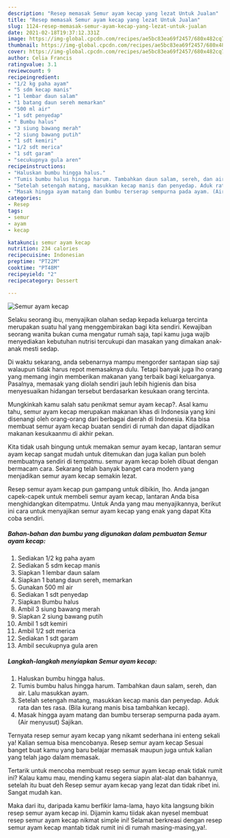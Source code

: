 ```yaml
---
description: "Resep memasak Semur ayam kecap yang lezat Untuk Jualan"
title: "Resep memasak Semur ayam kecap yang lezat Untuk Jualan"
slug: 1124-resep-memasak-semur-ayam-kecap-yang-lezat-untuk-jualan
date: 2021-02-18T19:37:12.331Z
image: https://img-global.cpcdn.com/recipes/ae5bc83ea69f2457/680x482cq70/semur-ayam-kecap-foto-resep-utama.jpg
thumbnail: https://img-global.cpcdn.com/recipes/ae5bc83ea69f2457/680x482cq70/semur-ayam-kecap-foto-resep-utama.jpg
cover: https://img-global.cpcdn.com/recipes/ae5bc83ea69f2457/680x482cq70/semur-ayam-kecap-foto-resep-utama.jpg
author: Celia Francis
ratingvalue: 3.1
reviewcount: 9
recipeingredient:
- "1/2 kg paha ayam"
- "5 sdm kecap manis"
- "1 lembar daun salam"
- "1 batang daun sereh memarkan"
- "500 ml air"
- "1 sdt penyedap"
- " Bumbu halus"
- "3 siung bawang merah"
- "2 siung bawang putih"
- "1 sdt kemiri"
- "1/2 sdt merica"
- "1 sdt garam"
- "secukupnya gula aren"
recipeinstructions:
- "Haluskan bumbu hingga halus."
- "Tumis bumbu halus hingga harum. Tambahkan daun salam, sereh, dan air. Lalu masukkan ayam."
- "Setelah setengah matang, masukkan kecap manis dan penyedap. Aduk rata dan tes rasa. (Bila kurang manis bisa tambahkan kecap)."
- "Masak hingga ayam matang dan bumbu terserap sempurna pada ayam. (Air menyusut) Sajikan."
categories:
- Resep
tags:
- semur
- ayam
- kecap

katakunci: semur ayam kecap 
nutrition: 234 calories
recipecuisine: Indonesian
preptime: "PT22M"
cooktime: "PT48M"
recipeyield: "2"
recipecategory: Dessert

---
```



![Semur ayam kecap](https://img-global.cpcdn.com/recipes/ae5bc83ea69f2457/680x482cq70/semur-ayam-kecap-foto-resep-utama.jpg)

Selaku seorang ibu, menyajikan olahan sedap kepada keluarga tercinta merupakan suatu hal yang menggembirakan bagi kita sendiri. Kewajiban seorang  wanita bukan cuma mengatur rumah saja, tapi kamu juga wajib menyediakan kebutuhan nutrisi tercukupi dan masakan yang dimakan anak-anak mesti sedap.

Di waktu  sekarang, anda sebenarnya mampu mengorder santapan siap saji walaupun tidak harus repot memasaknya dulu. Tetapi banyak juga lho orang yang memang ingin memberikan makanan yang terbaik bagi keluarganya. Pasalnya, memasak yang diolah sendiri jauh lebih higienis dan bisa menyesuaikan hidangan tersebut berdasarkan kesukaan orang tercinta. 



Mungkinkah kamu salah satu penikmat semur ayam kecap?. Asal kamu tahu, semur ayam kecap merupakan makanan khas di Indonesia yang kini disenangi oleh orang-orang dari berbagai daerah di Indonesia. Kita bisa membuat semur ayam kecap buatan sendiri di rumah dan dapat dijadikan makanan kesukaanmu di akhir pekan.

Kita tidak usah bingung untuk memakan semur ayam kecap, lantaran semur ayam kecap sangat mudah untuk ditemukan dan juga kalian pun boleh membuatnya sendiri di tempatmu. semur ayam kecap boleh dibuat dengan bermacam cara. Sekarang telah banyak banget cara modern yang menjadikan semur ayam kecap semakin lezat.

Resep semur ayam kecap pun gampang untuk dibikin, lho. Anda jangan capek-capek untuk membeli semur ayam kecap, lantaran Anda bisa menghidangkan ditempatmu. Untuk Anda yang mau menyajikannya, berikut ini cara untuk menyajikan semur ayam kecap yang enak yang dapat Kita coba sendiri.

<!--inarticleads1-->

##### Bahan-bahan dan bumbu yang digunakan dalam pembuatan Semur ayam kecap:

1. Sediakan 1/2 kg paha ayam
1. Sediakan 5 sdm kecap manis
1. Siapkan 1 lembar daun salam
1. Siapkan 1 batang daun sereh, memarkan
1. Gunakan 500 ml air
1. Sediakan 1 sdt penyedap
1. Siapkan  Bumbu halus
1. Ambil 3 siung bawang merah
1. Siapkan 2 siung bawang putih
1. Ambil 1 sdt kemiri
1. Ambil 1/2 sdt merica
1. Sediakan 1 sdt garam
1. Ambil secukupnya gula aren




<!--inarticleads2-->

##### Langkah-langkah menyiapkan Semur ayam kecap:

1. Haluskan bumbu hingga halus.
1. Tumis bumbu halus hingga harum. Tambahkan daun salam, sereh, dan air. Lalu masukkan ayam.
1. Setelah setengah matang, masukkan kecap manis dan penyedap. Aduk rata dan tes rasa. (Bila kurang manis bisa tambahkan kecap).
1. Masak hingga ayam matang dan bumbu terserap sempurna pada ayam. (Air menyusut) Sajikan.




Ternyata resep semur ayam kecap yang nikamt sederhana ini enteng sekali ya! Kalian semua bisa mencobanya. Resep semur ayam kecap Sesuai banget buat kamu yang baru belajar memasak maupun juga untuk kalian yang telah jago dalam memasak.

Tertarik untuk mencoba membuat resep semur ayam kecap enak tidak rumit ini? Kalau kamu mau, mending kamu segera siapin alat-alat dan bahannya, setelah itu buat deh Resep semur ayam kecap yang lezat dan tidak ribet ini. Sangat mudah kan. 

Maka dari itu, daripada kamu berfikir lama-lama, hayo kita langsung bikin resep semur ayam kecap ini. Dijamin kamu tiidak akan nyesel membuat resep semur ayam kecap nikmat simple ini! Selamat berkreasi dengan resep semur ayam kecap mantab tidak rumit ini di rumah masing-masing,ya!.


